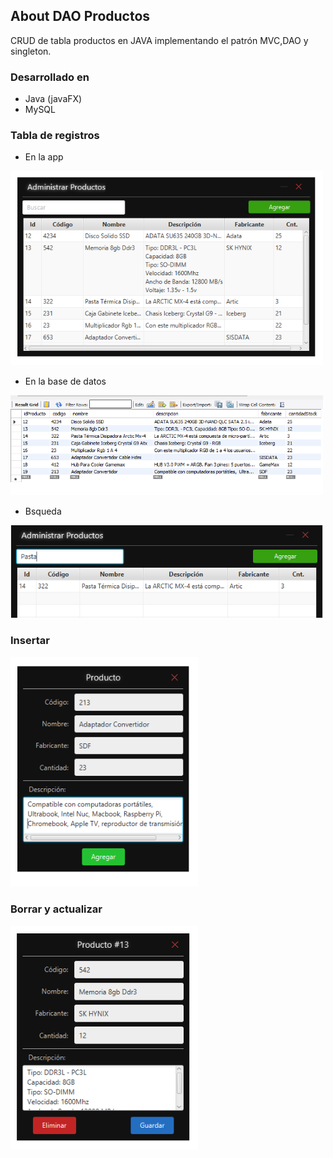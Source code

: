 ## About DAO Productos
CRUD de tabla productos en JAVA implementando el patrón MVC,DAO y singleton.
### Desarrollado en
- Java (javaFX)
- MySQL
### Tabla de registros
- En la app
<p><a href="https://github.com/JamesTovarR04/DAOProductos/blob/main/src/com/productos/controllers/views/TablaProductos.java" target="_blank"><img src="https://github.com/JamesTovarR04/DAOProductos/blob/main/screenshots/tabla.PNG" width="500"></a></p>

- En la base de datos

<p><a href="https://github.com/JamesTovarR04/DAOProductos/blob/main/database/empresa.sql" target="_blank"><img src="https://github.com/JamesTovarR04/DAOProductos/blob/main/screenshots/baseDatos.PNG" width="500"></a></p>

- Bsqueda

<p><a href="https://github.com/JamesTovarR04/DAOProductos/blob/main/src/com/productos/controllers/views/TablaProductos.java" target="_blank"><img src="https://github.com/JamesTovarR04/DAOProductos/blob/main/screenshots/busqueda.PNG" width="500"></a></p>

### Insertar

<p><a href="https://github.com/JamesTovarR04/DAOProductos/blob/main/src/com/productos/controllers/views/VistaProductos.java" target="_blank"><img src="https://github.com/JamesTovarR04/DAOProductos/blob/main/screenshots/registro.PNG" width="300"></a></p>

### Borrar y actualizar

<p><a href="https://github.com/JamesTovarR04/DAOProductos/blob/main/src/com/productos/controllers/views/VistaProductos.java" target="_blank"><img src="https://github.com/JamesTovarR04/DAOProductos/blob/main/screenshots/editar.PNG" width="300"></a></p>

